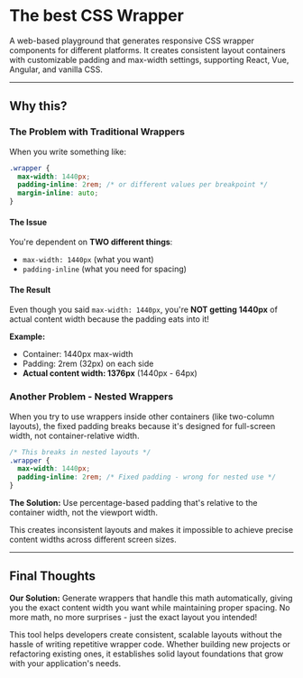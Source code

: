 # The best CSS Wrapper

A web-based playground that generates responsive CSS wrapper components for different platforms. It creates consistent layout containers with customizable padding and max-width settings, supporting React, Vue, Angular, and vanilla CSS.

---

## Why this?

### The Problem with Traditional Wrappers

When you write something like:

```css
.wrapper {
  max-width: 1440px;
  padding-inline: 2rem; /* or different values per breakpoint */
  margin-inline: auto;
}
```

#### The Issue

You're dependent on **TWO different things**:

- `max-width: 1440px` (what you want)
- `padding-inline` (what you need for spacing)

#### The Result

Even though you said `max-width: 1440px`, you're **NOT getting 1440px** of actual content width because the padding eats into it!

**Example:**

- Container: 1440px max-width
- Padding: 2rem (32px) on each side
- **Actual content width: 1376px** (1440px - 64px)

### Another Problem - Nested Wrappers

When you try to use wrappers inside other containers (like two-column layouts), the fixed padding breaks because it's designed for full-screen width, not container-relative width.

```css
/* This breaks in nested layouts */
.wrapper {
  max-width: 1440px;
  padding-inline: 2rem; /* Fixed padding - wrong for nested use */
}
```

**The Solution:** Use percentage-based padding that's relative to the container width, not the viewport width.

This creates inconsistent layouts and makes it impossible to achieve precise content widths across different screen sizes.

---

## Final Thoughts

**Our Solution:** Generate wrappers that handle this math automatically, giving you the exact content width you want while maintaining proper spacing. No more math, no more surprises - just the exact layout you intended!

This tool helps developers create consistent, scalable layouts without the hassle of writing repetitive wrapper code. Whether building new projects or refactoring existing ones, it establishes solid layout foundations that grow with your application's needs.
